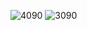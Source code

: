 ![4090](https://github.com/user-attachments/assets/00b65328-d951-4ec4-9190-446b8e820742)
![3090](https://github.com/user-attachments/assets/5e277275-b8a7-4b57-8515-73aba0ff2624)
